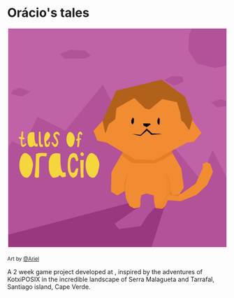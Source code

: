 # Orácio's tales

<p align="center">
    <img src="https://github.com/an-2018/tales-of-oracio/blob/main/resources/hero_image.png?raw=true" alt="Tales of Oracio" />
</p>

<small>Art by <a href="">@Ariel</a></small>

A 2 week game project developed at <Academia de codigo_>, inspired by the adventures of KotxiPOSIX in the incredible landscape of Serra Malagueta and Tarrafal, Santiago island, Cape Verde.
